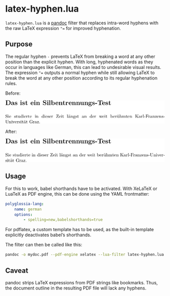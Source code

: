 # latex-hyphen.lua

`latex-hyphen.lua` is a [pandoc](https://pandoc.org/) filter that replaces intra-word hyphens with the raw LaTeX expression `"=` for improved hyphenation.

## Purpose

The regular hyphen `-` prevents LaTeX from breaking a word at any other position than the explicit hyphen. With long, hyphenated words as they occur in languages like German, this can lead to undesirable visual results. The expression `"=` outputs a normal hyphen while still allowing LaTeX to break the word at any other position according to its regular hyphenation rules.

Before:

![](without-filter.png)

After:

![](with-filter.png)

## Usage

For this to work, babel shorthands have to be activated. With XeLaTeX or LuaTeX as PDF engine, this can be done using the YAML frontmatter:

```yaml
polyglossia-lang:
    name: german
    options:
        - spelling=new,babelshorthands=true

```

For pdflatex, a custom template has to be used, as the built-in template explicitly deactivates babel’s shorthands.

The filter can then be called like this:

```sh
pandoc -o mydoc.pdf --pdf-engine xelatex --lua-filter latex-hyphen.lua mydoc.md
```

## Caveat

pandoc strips LaTeX expressions from PDF strings like bookmarks. Thus, the document outline in the resulting PDF file will lack any hyphens.
